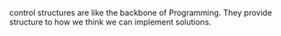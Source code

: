 control structures are like the backbone of Programming. They provide structure
to how we think we can implement solutions.